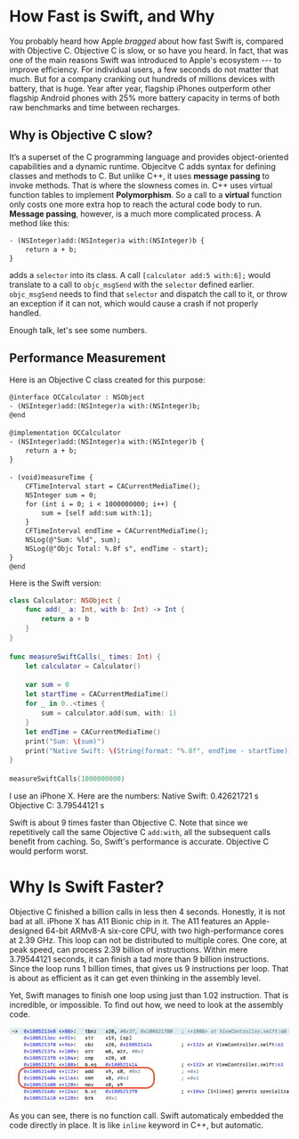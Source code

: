 # How Fast is Swift, and Why

You probably heard how Apple *bragged* about how fast Swift is, compared with Objective C. Objective C is slow, or so have you heard.
In fact, that was one of the main reasons Swift was introduced to Apple's ecosystem --- to improve efficiency.
For individual users, a few seconds do not matter that much.
But for a company cranking out hundreds of millions devices with battery, that is huge.
Year after year, flagship iPhones outperform other flagship Android phones with 25% more battery capacity in terms of both raw benchmarks and time between recharges.

## Why is Objective C slow?

It’s a superset of the C programming language and provides object-oriented capabilities and a dynamic runtime.
Objecitve C adds syntax for defining classes and methods to C.
But unlike C++, it uses **message passing** to invoke methods.
That is where the slowness comes in.
C++ uses virtual function tables to implement **Polymorphism**.
So a call to a **virtual** function only costs one more extra hop to reach the actural code body to run.
**Message passing**, however, is a much more complicated process.
A method like this:
```objc
- (NSInteger)add:(NSInteger)a with:(NSInteger)b {
    return a + b;
}
```
adds a `selector` into its class.
A call `[calculator add:5 with:6];` would translate to a call to `objc_msgSend` with the `selector` defined earlier. `objc_msgSend` needs to find that `selector` and dispatch the call to it, or throw an exception if it can not, which would cause a crash if not properly handled.

Enough talk, let's see some numbers.

## Performance Measurement

Here is an Objective C class created for this purpose:

```objc
@interface OCCalculator : NSObject
- (NSInteger)add:(NSInteger)a with:(NSInteger)b;
@end

@implementation OCCalculator
- (NSInteger)add:(NSInteger)a with:(NSInteger)b {
    return a + b;
}

- (void)measureTime {
    CFTimeInterval start = CACurrentMediaTime();
    NSInteger sum = 0;
    for (int i = 0; i < 1000000000; i++) {
        sum = [self add:sum with:1];
    }
    CFTimeInterval endTime = CACurrentMediaTime();
    NSLog(@"Sum: %ld", sum);
    NSLog(@"Objc Total: %.8f s", endTime - start);
}
@end
```

Here is the Swift version:
```swift
class Calculator: NSObject {
    func add(_ a: Int, with b: Int) -> Int {
        return a + b
    }
}

func measureSwiftCalls(_ times: Int) {
    let calculator = Calculator()

    var sum = 0
    let startTime = CACurrentMediaTime()
    for _ in 0..<times {
        sum = calculator.add(sum, with: 1)
    }
    let endTime = CACurrentMediaTime()
    print("Sum: \(sum)")
    print("Native Swift: \(String(format: "%.8f", endTime - startTime)) s")
}

measureSwiftCalls(1000000000)

```

I use an iPhone X. Here are the numbers:
Native Swift: 0.42621721 s
Objective C: 3.79544121 s

Swift is about 9 times faster than Objective C.
Note that since we repetitively call the same Objective C `add:with`, all the subsequent calls benefit from caching.
So, Swift's performance is accurate.
Objective C would perform worst.

# Why Is Swift Faster?

Objective C finished a billion calls in less then 4 seconds.
Honestly, it is not bad at all.
iPhone X has A11 Bionic chip in it.
The A11 features an Apple-designed 64-bit ARMv8-A six-core CPU, with two high-performance cores at 2.39 GHz.
This loop can not be distributed to multiple cores.
One core, at peak speed, can process 2.39 billion of instructions.
Within mere 3.79544121 seconds, it can finish a tad more than 9 billion instructions.
Since the loop runs 1 billion times, that gives us 9 instructions per loop.
That is about as efficient as it can get even thinking in the assembly level.

Yet, Swift manages to finish one loop using just than 1.02 instruction.
That is incredible, or impossible.
To find out how, we need to look at the assembly code.

![ARM Assembly](img/performance-compare-swift-arm-code.png)

As you can see, there is no function call.
Swift automaticaly embedded the code directly in place.
It is like `inline` keyword in C++, but automatic.


